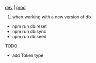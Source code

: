 [dev](https://hs-bk-dev.herokuapp.com) | [prod](https://hs-bk-prod.herokuapp.com)

1. when working with a new version of db

- npm run db:reset
- npm run db:sync
- npm run db:seed

TODO

- add Token type
